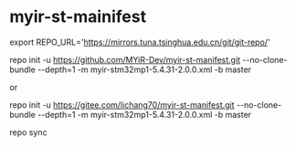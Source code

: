 # myir-st-mainifest

export REPO_URL='https://mirrors.tuna.tsinghua.edu.cn/git/git-repo/'

repo init -u https://github.com/MYiR-Dev/myir-st-manifest.git --no-clone-bundle --depth=1 -m myir-stm32mp1-5.4.31-2.0.0.xml -b master

or

repo init -u https://gitee.com/lichang70/myir-st-manifest.git --no-clone-bundle --depth=1 -m myir-stm32mp1-5.4.31-2.0.0.xml -b master

repo sync
